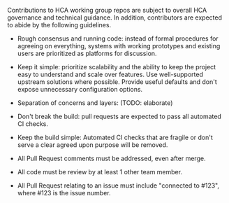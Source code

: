 Contributions to HCA working group repos are subject to overall HCA
governance and technical guidance. In addition, contributors are
expected to abide by the following guidelines.

- Rough consensus and running code: instead of formal procedures for
  agreeing on everything, systems with working prototypes and existing
  users are prioritized as platforms for discussion.

- Keep it simple: prioritize scalability and the ability to keep the
  project easy to understand and scale over features. Use
  well-supported upstream solutions where possible. Provide useful
  defaults and don't expose unnecessary configuration options.

- Separation of concerns and layers: (TODO: elaborate)

- Don't break the build: pull requests are expected to pass all
  automated CI checks.

- Keep the build simple: Automated CI checks that are fragile or don't
  serve a clear agreed upon purpose will be removed.

- All Pull Request comments must be addressed, even after merge.

- All code must be review by at least 1 other team member.

- All Pull Request relating to an issue must include "connected to 
  #123", where #123 is the issue number.
